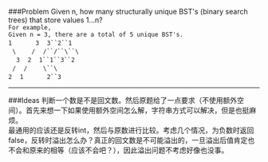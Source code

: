 ###Problem
Given n, how many structurally unique BST's (binary search trees) that store values 1...n?  
`For example,`  
`Given n = 3, there are a total of 5 unique BST's.`  
`1`&#160;&#160;&#160;&#160;&#160;&#160;&#160;&#160;&#160;&#160;&#160;&#160;`3`&#160;&#160;&#160;&#160;`3``2``1`  
&#160;&#160;`\`&#160;&#160;&#160;&#160;&#160;&#160;&#160;&#160;`/`&#160;&#160;&#160;&#160;`/``/``\``\`  
&#160;&#160;&#160;&#160;`3`&#160;&#160;&#160;&#160;`2`&#160;&#160;&#160;&#160;`1``1``3``2`  
&#160;&#160;`/`&#160;&#160;&#160;&#160;`/`&#160;&#160;&#160;&#160;&#160;&#160;&#160;&#160;`\``\`  
`2`&#160;&#160;&#160;&#160;`1`&#160;&#160;&#160;&#160;&#160;&#160;&#160;&#160;&#160;&#160;&#160;&#160;`2``3`  

---

###Ideas
判断一个数是不是回文数。然后原题给了一点要求（不使用额外空间）。首先来想一下如果使用额外空间怎么解，字符串方式可以解决，但是也挺麻烦。  
最通用的应该还是反转int，然后与原数进行比较。考虑几个情况，为负数时返回false，反转时溢出怎么办？真正的回文数是不可能溢出的，一旦溢出后值肯定也不会和原来的相等（应该不会吧？），因此溢出问题不考虑好像也没事。
